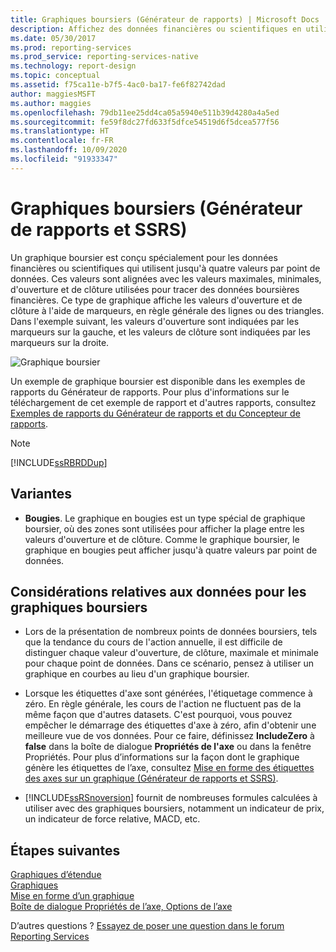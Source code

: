 ```yaml
---
title: Graphiques boursiers (Générateur de rapports) | Microsoft Docs
description: Affichez des données financières ou scientifiques en utilisant jusqu’à quatre valeurs par point de données à l’aide de marqueurs tels que des lignes ou des triangles dans le Générateur de rapports.
ms.date: 05/30/2017
ms.prod: reporting-services
ms.prod_service: reporting-services-native
ms.technology: report-design
ms.topic: conceptual
ms.assetid: f75ca11e-b7f5-4ac0-ba17-fe6f82742dad
author: maggiesMSFT
ms.author: maggies
ms.openlocfilehash: 79db11ee25dd4ca05a5940e511b39d4280a4a5ed
ms.sourcegitcommit: fe59f8dc27fd633f5dfce54519d6f5dcea577f56
ms.translationtype: HT
ms.contentlocale: fr-FR
ms.lasthandoff: 10/09/2020
ms.locfileid: "91933347"
---
```

# <a name="stock-charts-report-builder-and-ssrs"></a>Graphiques boursiers (Générateur de rapports et SSRS)

  Un graphique boursier est conçu spécialement pour les données financières ou scientifiques qui utilisent jusqu'à quatre valeurs par point de données. Ces valeurs sont alignées avec les valeurs maximales, minimales, d'ouverture et de clôture utilisées pour tracer des données boursières financières. Ce type de graphique affiche les valeurs d'ouverture et de clôture à l'aide de marqueurs, en règle générale des lignes ou des triangles. Dans l'exemple suivant, les valeurs d'ouverture sont indiquées par les marqueurs sur la gauche, et les valeurs de clôture sont indiquées par les marqueurs sur la droite.  
  
 ![Graphique boursier](../../reporting-services/report-design/media/rs-stockchart.gif "Graphique boursier")  
  
 Un exemple de graphique boursier est disponible dans les exemples de rapports du Générateur de rapports. Pour plus d'informations sur le téléchargement de cet exemple de rapport et d'autres rapports, consultez [Exemples de rapports du Générateur de rapports et du Concepteur de rapports](https://go.microsoft.com/fwlink/?LinkId=198283).  
  
> [!NOTE]  
>  [!INCLUDE[ssRBRDDup](../../includes/ssrbrddup-md.md)]  
  
## <a name="variations"></a>Variantes  
  
-   **Bougies**. Le graphique en bougies est un type spécial de graphique boursier, où des zones sont utilisées pour afficher la plage entre les valeurs d'ouverture et de clôture. Comme le graphique boursier, le graphique en bougies peut afficher jusqu'à quatre valeurs par point de données.  
  
## <a name="data-considerations-for-stock-charts"></a>Considérations relatives aux données pour les graphiques boursiers  
  
-   Lors de la présentation de nombreux points de données boursiers, tels que la tendance du cours de l'action annuelle, il est difficile de distinguer chaque valeur d'ouverture, de clôture, maximale et minimale pour chaque point de données. Dans ce scénario, pensez à utiliser un graphique en courbes au lieu d'un graphique boursier.  
  
-   Lorsque les étiquettes d'axe sont générées, l'étiquetage commence à zéro.  En règle générale, les cours de l'action ne fluctuent pas de la même façon que d'autres datasets. C'est pourquoi, vous pouvez empêcher le démarrage des étiquettes d'axe à zéro, afin d'obtenir une meilleure vue de vos données. Pour ce faire, définissez **IncludeZero** à **false** dans la boîte de dialogue **Propriétés de l'axe** ou dans la fenêtre Propriétés. Pour plus d’informations sur la façon dont le graphique génère les étiquettes de l’axe, consultez [Mise en forme des étiquettes des axes sur un graphique &#40;Générateur de rapports et SSRS&#41;](../../reporting-services/report-design/formatting-axis-labels-on-a-chart-report-builder-and-ssrs.md).  
  
-   [!INCLUDE[ssRSnoversion](../../includes/ssrsnoversion-md.md)] fournit de nombreuses formules calculées à utiliser avec des graphiques boursiers, notamment un indicateur de prix, un indicateur de force relative, MACD, etc.  

## <a name="next-steps"></a>Étapes suivantes

[Graphiques d’étendue](../../reporting-services/report-design/range-charts-report-builder-and-ssrs.md)   
[Graphiques](../../reporting-services/report-design/charts-report-builder-and-ssrs.md)   
[Mise en forme d’un graphique](../../reporting-services/report-design/formatting-a-chart-report-builder-and-ssrs.md)   
[Boîte de dialogue Propriétés de l’axe, Options de l’axe](/previous-versions/sql/)  

D’autres questions ? [Essayez de poser une question dans le forum Reporting Services](https://go.microsoft.com/fwlink/?LinkId=620231)